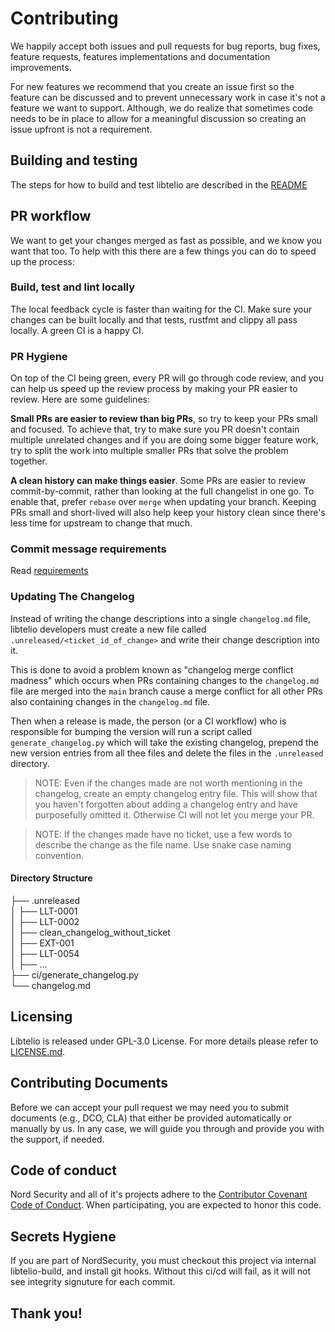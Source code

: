 # Contributing
We happily accept both issues and pull requests for bug reports, bug fixes, feature requests, features implementations and documentation improvements.

For new features we recommend that you create an issue first so the feature can be discussed and to prevent unnecessary work in case it's not a feature we want to support. Although, we do realize that sometimes code needs to be in place to allow for a meaningful discussion so creating an issue upfront is not a requirement.

## Building and testing
The steps for how to build and test libtelio are described in the [README](README.md)

## PR workflow
We want to get your changes merged as fast as possible, and we know you want that too. To help with this there are a few things you can do to speed up the process:

### Build, test and lint locally
The local feedback cycle is faster than waiting for the CI. Make sure your changes can be built locally and that tests, rustfmt and clippy all pass locally. A green CI is a happy CI.

### PR Hygiene
On top of the CI being green, every PR will go through code review, and you can help us speed up the review process by making your PR easier to review. Here are some guidelines:

**Small PRs are easier to review than big PRs**, so try to keep your PRs small and focused. To achieve that, try to make sure you PR doesn't contain multiple unrelated changes and if you are doing some bigger feature work, try to split the work into multiple smaller PRs that solve the problem together.

**A clean history can make things easier**. Some PRs are easier to review commit-by-commit, rather than looking at the full changelist in one go. To enable that, prefer `rebase` over `merge` when updating your branch. Keeping PRs small and short-lived will also help keep your history clean since there's less time for upstream to change that much.

### Commit message requirements

Read [requirements](docs/git_commit_messages_requirements.md)

### Updating The Changelog

Instead of writing the change descriptions into a single `changelog.md` file, libtelio developers must create a new file called `.unreleased/<ticket_id_of_change>` and write their change description into it.

This is done to avoid a problem known as "changelog merge conflict madness" which occurs when PRs containing changes to the `changelog.md` file are merged into the `main` branch cause a merge conflict for all other PRs also containing changes in the `changelog.md` file.

Then when a release is made, the person (or a CI workflow) who is responsible for bumping the version will run a script called `generate_changelog.py` which will take the existing changelog, prepend the new version entries from all thee files and delete the files in the `.unreleased` directory.

>NOTE: Even if the changes made are not worth mentioning in the changelog, create an empty changelog entry file. This will show that you haven't forgotten about adding a changelog entry and have purposefully omitted it. Otherwise CI will not let you merge your PR.

>NOTE: If the changes made have no ticket, use a few words to describe the change as the file name. Use snake case naming convention.

#### Directory Structure

├── .unreleased<br>
│   ├── LLT-0001<br>
│   ├── LLT-0002<br>
│   ├── clean_changelog_without_ticket<br>
│   ├── EXT-001<br>
│   ├── LLT-0054<br>
│   ├── ...<br>
├── ci/generate_changelog.py<br>
└── changelog.md<br>


## Licensing
Libtelio is released under GPL-3.0 License. For more details please refer to [LICENSE.md](LICENSE.md).

## Contributing Documents
Before we can accept your pull request we may need you to submit documents (e.g., DCO, CLA) that either be provided automatically or manually by us.
In any case, we will guide you through and provide you with the support, if needed.

## Code of conduct
Nord Security and all of it's projects adhere to the [Contributor Covenant Code of Conduct](https://github.com/NordSecurity/.github/blob/master/CODE_OF_CONDUCT.md). When participating, you are expected to honor this code.

## Secrets Hygiene

If you are part of NordSecurity, you must checkout this project
via internal libtelio-build, and install git hooks. 
Without this ci/cd will fail, as it will not see integrity
signuture for each commit.

## Thank you!
